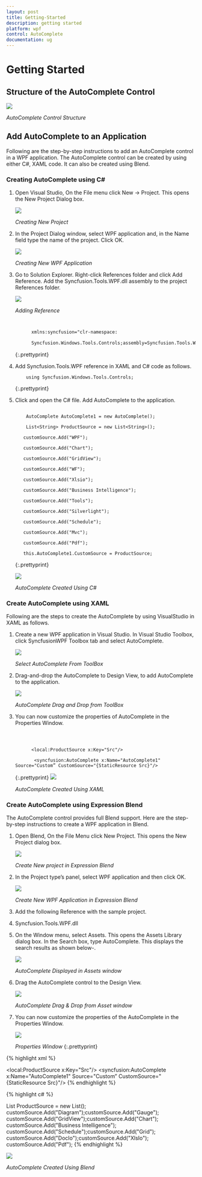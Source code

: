 ```yaml
---
layout: post
title: Getting-Started
description: getting started
platform: wpf
control: AutoComplete
documentation: ug
---
```


# Getting Started

## Structure of the AutoComplete Control

![](Getting-Started_images/Getting-Started_img1.png)

_AutoComplete Control Structure_

## Add AutoComplete to an Application

Following are the step-by-step instructions to add an AutoComplete control in a WPF application. The AutoComplete control can be created by using either C#, XAML code. It can also be created using Blend.

### Creating AutoComplete using C#

1. Open Visual Studio, On the File menu click New -> Project. This opens the New Project Dialog box.



   ![](Getting-Started_images/Getting-Started_img2.png)

    _Creating New Project_

2. In the Project Dialog window, select WPF application and, in the Name field type the name of the project. Click OK.

   ![](Getting-Started_images/Getting-Started_img3.png)

    _Creating New WPF Application_



3. Go to Solution Explorer. Right-click References folder and click Add Reference. Add the Syncfusion.Tools.WPF.dll assembly to the project References folder.



   ![](Getting-Started_images/Getting-Started_img4.png)

    _Adding Reference_


   ~~~ xml


         xmlns:syncfusion="clr-namespace:

         Syncfusion.Windows.Tools.Controls;assembly=Syncfusion.Tools.Wpf"
   ~~~
   {:.prettyprint}


4. Add Syncfusion.Tools.WPF reference in XAML and C# code as follows.


   ~~~
       using Syncfusion.Windows.Tools.Controls;
   ~~~
   {:.prettyprint}



5. Click and open the C# file. Add AutoComplete to the application.

   ~~~

       AutoComplete AutoComplete1 = new AutoComplete();

       List<String> ProductSource = new List<String>();

      customSource.Add("WPF");

      customSource.Add("Chart");

      customSource.Add("GridView");

      customSource.Add("WF");

      customSource.Add("Xlsio");

      customSource.Add("Business Intelligence");

      customSource.Add("Tools");

      customSource.Add("Silverlight");

      customSource.Add("Schedule");

      customSource.Add("Mvc");

      customSource.Add("Pdf");

      this.AutoComplete1.CustomSource = ProductSource;

   ~~~
   {:.prettyprint}


   ![](Getting-Started_images/Getting-Started_img5.png)

    _AutoComplete Created Using C#_

### Create AutoComplete using XAML

Following are the steps to create the AutoComplete by using VisualStudio in XAML as follows.

1. Create a new WPF application in Visual Studio. In Visual Studio Toolbox, click SyncfusionWPF Toolbox tab and select AutoComplete.



   ![](Getting-Started_images/Getting-Started_img6.png)


    _Select AutoComplete From ToolBox_


2. Drag-and-drop the AutoComplete to Design View, to add AutoComplete to the application.

   ![](Getting-Started_images/Getting-Started_img7.png)

    _AutoComplete Drag and Drop from ToolBox_



3. You can now customize the properties of AutoComplete in the Properties Window.
   ~~~



         <local:ProductSource x:Key="Src"/>

          <syncfusion:AutoComplete x:Name="AutoComplete1" Source="Custom” CustomSource="{StaticResource Src}"/>
   ~~~
   {:.prettyprint}
    ![](Getting-Started_images/Getting-Started_img8.png)

     _AutoComplete Created Using XAML_

### Create AutoComplete using Expression Blend

The AutoComplete control provides full Blend support. Here are the step-by-step instructions to create a WPF application in Blend.

1. Open Blend, On the File Menu click New Project. This opens the New Project dialog box.



   ![](Getting-Started_images/Getting-Started_img9.png)

   _Create New project in Expression Blend_



2. In the Project type’s panel, select WPF application and then click OK.



   ![](Getting-Started_images/Getting-Started_img10.png)

    _Create New WPF Application in Expression Blend_



3. Add the following Reference with the sample project.
4. Syncfusion.Tools.WPF.dll
5. On the Window menu, select Assets. This opens the Assets Library dialog box. In the Search box, type AutoComplete. This displays the search results as shown below-.



   ![](Getting-Started_images/Getting-Started_img11.png)
  
    _AutoComplete Displayed in Assets window_


6. Drag the AutoComplete control to the Design View.

   ![](Getting-Started_images/Getting-Started_img12.png)

    _AutoComplete Drag & Drop from Asset window_



7. You can now customize the properties of the AutoComplete in the Properties Window.

   ![](Getting-Started_images/Getting-Started_img13.png)

    _Properties Window_
   {:.prettyprint}


{% highlight xml %}


<local:ProductSource x:Key="Src"/>
<syncfusion:AutoComplete x:Name="AutoComplete1" Source="Custom” CustomSource="{StaticResource Src}"/>
{% endhighlight %}

{% highlight c# %}



List<String> ProductSource = new List<String>();
customSource.Add("Diagram");customSource.Add("Gauge");
customSource.Add("GridView");customSource.Add("Chart");
customSource.Add("Business Intelligence");
customSource.Add("Schedule");customSource.Add("Grid");
customSource.Add("DocIo");customSource.Add("XlsIo");
customSource.Add("Pdf");
{% endhighlight %}

![](Getting-Started_images/Getting-Started_img14.png)

_AutoComplete Created Using Blend_

